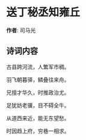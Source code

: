 # 送丁秘丞知雍丘

**作者**: 司马光

## 诗词内容

古县跨河流，人繁军市稠。

羽飞朝暮驿，鳞叠往来舟。

兄擅才华久，时推政治尤。

足犹妨老骥，目不碍全牛。

从道西来近，能无东望愁。

时因趋上府，穷巷一相求。

